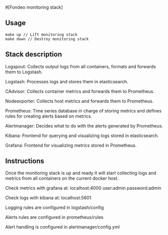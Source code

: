 #[Fondeo monitoring stack]

## Usage
```
make up // Lift monitoring stack
make down // Destroy monitoring stack
```

## Stack description

Logspout: Collects output logs from all containers, formats and forwards them to Logstash.

Logstash: Processes logs and stores them in elasticsearch.

CAdvisor: Collects container metrics and forwards them to Prometheus.

Nodeexporter: Collects host metrics and forwards them to Prometheus.

Prometheus: Time series database in charge of storing metrics and defines rules for creating alerts based on metrics.

Alertmanager: Decides what to do with the alerts generated by Prometheus.

Kibana: Frontend for querying and visualizing logs stored in elasticsearch.

Grafana: Frontend for visualizing metrics stored in Prometheus.

## Instructions

Once the monitoring stack is up and ready it will start collecting logs and metrics from all containers on the current docker host.

Check metrics with grafana at: localhost:4000 user:admin password:admin

Check logs with kibana at: localhost:5601

Logging rules are configured in logstash/config

Alerts rules are configured in prometheus/rules

Alert handling is configured in alertmanager/config.yml
